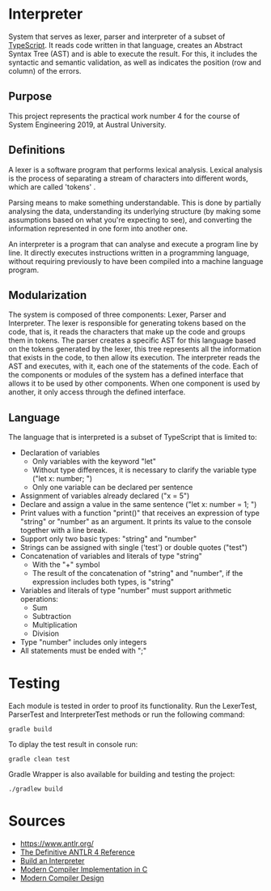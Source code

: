 # Interpreter
System that serves as lexer, parser and interpreter of a subset of [TypeScript](https://www.typescriptlang.org). 
It reads code written in that language, creates an Abstract Syntax Tree (AST) and is able to execute the result. 
For this, it includes the syntactic and semantic validation, as well as indicates the position (row and column) of the errors.

## Purpose
This project represents the practical work number 4 for the course of System Engineering 2019, at Austral University.

## Definitions
A lexer is a software program that performs lexical analysis. Lexical analysis is the process of separating a stream of 
characters into different words, which are called 'tokens' .

Parsing means to make something understandable. This is done by partially analysing the data, 
understanding its underlying structure (by making some assumptions based on what you're expecting to see), and converting 
the information represented in one form into another one.

An interpreter is a program that can analyse and execute a program line by line. It directly executes instructions written 
in a programming language, without requiring previously to have been compiled into a machine language program.

## Modularization
The system is composed of three components: Lexer, Parser and Interpreter. The lexer is responsible for generating tokens
based on the code, that is, it reads the characters that make up the code and groups them in tokens. The parser creates a 
specific AST for this language based on the tokens generated by the lexer, this tree represents all the information that 
exists in the code, to then allow its execution. The interpreter reads the AST and executes, with it, each one of the 
statements of the code. Each of the components or modules of the system has a defined interface that allows it to be used 
by other components. When one component is used by another, it only access through the defined interface.

## Language
The language that is interpreted is a subset of TypeScript that is limited to:
* Declaration of variables
  * Only variables with the keyword "let"
  * Without type differences, it is necessary to clarify the variable type ("let x: number; ")
  * Only one variable can be declared per sentence
* Assignment of variables already declared ("x = 5")
* Declare and assign a value in the same sentence ("let x: number = 1; ")
* Print values with a function "print()" that receives an expression of type "string" or "number" as an argument. It prints 
its value to the console together with a line break.
* Support only two basic types: "string" and "number"
* Strings can be assigned with single ('test') or double quotes ("test")
* Concatenation of variables and literals of type "string"
  * With the "+" symbol
  * The result of the concatenation of "string" and "number", if the expression includes both types, is "string"
* Variables and literals of type "number" must support arithmetic operations:
  * Sum
  * Subtraction
  * Multiplication
  * Division
* Type "number" includes only integers
* All statements must be ended with ";"

# Testing
Each module is tested in order to proof its functionality. Run the LexerTest, ParserTest and InterpreterTest methods or run the following command:
```
gradle build
```
To diplay the test result in console run:
```
gradle clean test
```
Gradle Wrapper is also available for building and testing the project:
```
./gradlew build
```

# Sources
* https://www.antlr.org/
* [The Definitive ANTLR 4 Reference](http://lms.ui.ac.ir/public/group/90/59/01/15738_ce57.pdf)
* [Build an Interpreter](https://ruslanspivak.com/lsbasi-part1/)
* [Modern Compiler Implementation in C](https://doc.lagout.org/programmation/C/Modern%20Compiler%20Implementation%20in%20C%20%5BAppel%201997-12-13%5D.pdf)
* [Modern Compiler Design](http://160592857366.free.fr/joe/ebooks/ShareData/Modern%20Compiler%20Design%202e.pdf)
